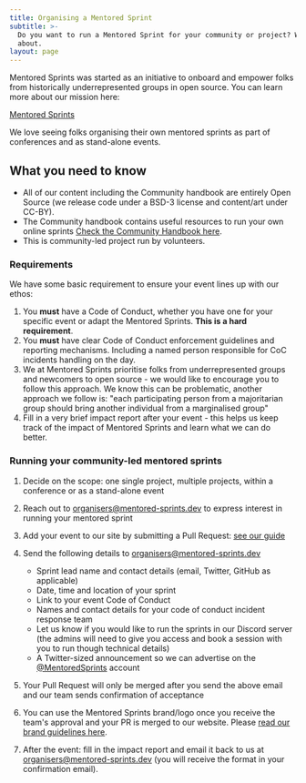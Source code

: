 ```yaml
---
title: Organising a Mentored Sprint
subtitle: >-
  Do you want to run a Mentored Sprint for your community or project? We have put this little guide together for you
  about.
layout: page
---
```


Mentored Sprints was started as an initiative to onboard and empower folks from historically underrepresented groups in open source. You can learn more about our mission here:

[Mentored Sprints](https://www.mentored-sprints.dev/about/)

We love seeing folks organising their own mentored sprints as part of conferences and as stand-alone events.

## What you need to know

- All of our content including the Community handbook are entirely Open Source (we release code under a BSD-3 license and content/art under CC-BY).
- The Community handbook contains useful resources to run your own online sprints [Check the Community Handbook here](https://mentored-sprints.netlify.app/).
- This is community-led project run by volunteers.

### Requirements

We have some basic requirement to ensure your event lines up with our ethos:

1. You **must**  have a Code of Conduct, whether you have one for your specific event or adapt the Mentored Sprints. **This is a hard requirement**.
2. You **must** have clear Code of Conduct enforcement guidelines and reporting mechanisms. Including a named person responsible for CoC incidents handling on the day.
3. We at Mentored Sprints prioritise folks from underrepresented groups and newcomers to open source - we would like to encourage you to follow this approach. We know this can be problematic, another approach we follow is: "each participating person from a majoritarian group should bring another individual from a marginalised group"
4. Fill in a very brief impact report after your event - this helps us keep track of the impact of Mentored Sprints and learn what we can do better.
  
### Running your community-led mentored sprints

1. Decide on the scope: one single project, multiple projects, within a conference or as a stand-alone event
1. Reach out to organisers@mentored-sprints.dev to express interest in running your mentored sprint
1. Add your event to our site by submitting a Pull Request: [see our guide](https://github.com/pycon-mentored-sprints/mentored-sprints.dev#calendar-events)
1. Send the following details to organisers@mentored-sprints.dev
    - Sprint lead name and contact details (email, Twitter, GitHub as applicable)
    - Date, time and location of your sprint
    - Link to your event Code of Conduct
    - Names and contact details for your code of conduct incident response team
    - Let us know if you would like to run the sprints in our Discord server (the admins will need to give you access and book a session with you to run though technical details)
    - A Twitter-sized announcement so we can advertise on the [@MentoredSprints](https://twitter.com/MentoredSprints) account

1. Your Pull Request will only be merged after you send the above email and our team sends confirmation of acceptance
1. You can use the Mentored Sprints brand/logo once you receive the team's approval and your PR is merged to our website. Please [read our brand guidelines here](http://mentored-sprints.dev/brand/).
1. After the event: fill in the impact report and email it back to us at organisers@mentored-sprints.dev (you will receive the format in your confirmation email).
